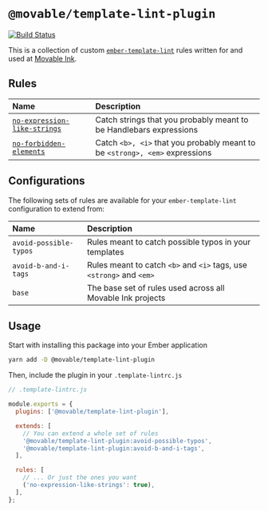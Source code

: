 # `@movable/template-lint-plugin`

[![Build Status](https://travis-ci.com/movableink/template-lint-plugin.svg?branch=master)](https://travis-ci.com/movableink/template-lint-plugin)

This is a collection of custom [`ember-template-lint`](https://github.com/ember-template-lint/ember-template-lint) rules written for and used at [Movable Ink](https://github.com/movableink).

## Rules

| Name                                                                       | Description                                                        |
| :------------------------------------------------------------------------- | :----------------------------------------------------------------- |
| [`no-expression-like-strings`](./docs/rules/no-expression-like-strings.md) | Catch strings that you probably meant to be Handlebars expressions |
| [`no-forbidden-elements`](https://github.com/ember-template-lint/ember-template-lint/blob/master/docs/rule/no-forbidden-elements.md#no-forbidden-elements) | Catch `<b>, <i>` that you probably meant to be `<strong>, <em>` expressions |

## Configurations

The following sets of rules are available for your `ember-template-lint` configuration to extend from:

| Name                   | Description                                                          |
| :--------------------- | :------------------------------------------------------------------- |
| `avoid-possible-typos` | Rules meant to catch possible typos in your templates                |
| `avoid-b-and-i-tags`   | Rules meant to catch `<b>` and `<i>` tags, use `<strong>` and `<em>` |
| `base`                 | The base set of rules used across all Movable Ink projects           |

## Usage

Start with installing this package into your Ember application

```sh
yarn add -D @movable/template-lint-plugin
```

Then, include the plugin in your `.template-lintrc.js`

```javascript
// .template-lintrc.js

module.exports = {
  plugins: ['@movable/template-lint-plugin'],

  extends: [
    // You can extend a whole set of rules
    '@movable/template-lint-plugin:avoid-possible-typos',
    '@movable/template-lint-plugin:avoid-b-and-i-tags',
  ],

  rules: [
    // ... Or just the ones you want
    ('no-expression-like-strings': true),
  ],
};
```
